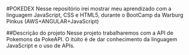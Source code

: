#POKEDEX 
Nesse repositório irei mostrar meu aprendizado com a linguagem JavaScript, 
CSS e HTML5, durante o BootCamp da Warburg Pinkus (AWS+ANGULAR+JavaScript)

##Descrição do projeto
Nesse projeto trabalharemos com a API de Pokemons da PokeAPI. O itúito é de dar
conhecimento da linguagem JavaScript e o uso de APIs. 
